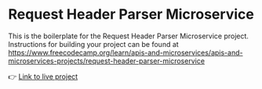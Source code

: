 # Request Header Parser Microservice

This is the boilerplate for the Request Header Parser Microservice project. Instructions for building your project can be found at https://www.freecodecamp.org/learn/apis-and-microservices/apis-and-microservices-projects/request-header-parser-microservice

:point_right: [Link to live project](https://boilerplate-project-headerparser-freecodecamp.franpersanchez.repl.co)
